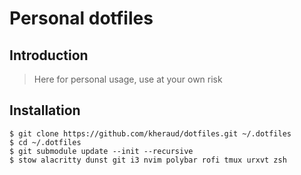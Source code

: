# Personal dotfiles

## Introduction

> Here for personal usage, use at your own risk

## Installation

```
$ git clone https://github.com/kheraud/dotfiles.git ~/.dotfiles
$ cd ~/.dotfiles
$ git submodule update --init --recursive
$ stow alacritty dunst git i3 nvim polybar rofi tmux urxvt zsh
```

